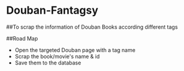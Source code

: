# Douban-Fantagsy
##To scrap the information of Douban Books according different tags

##Road Map
- Open the targeted Douban page with a tag name
- Scrap the book/movie's name & id
- Save them to the database
